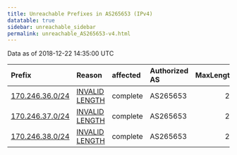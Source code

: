 ```yaml
---
title: Unreachable Prefixes in AS265653 (IPv4)
datatable: true
sidebar: unreachable_sidebar
permalink: unreachable_AS265653-v4.html
---
```


Data as of 2018-12-22 14:35:00 UTC


<div class="datatable-begin"></div>

| Prefix                                                   | Reason                                                                                                     | affected   | Authorized AS   |   MaxLength | Anchor                                         |   unreachable /24s |
|:---------------------------------------------------------|:-----------------------------------------------------------------------------------------------------------|:-----------|:----------------|------------:|:-----------------------------------------------|-------------------:|
| [170.246.36.0/24](https://stat.ripe.net/170.246.36.0/24) | [INVALID LENGTH](https://rpki-validator.ripe.net/announcement-preview?asn=AS265653&prefix=170.246.36.0/24) | complete   | AS265653        |          22 | [LACNIC](unreachable_LACNIC_RPKI_Root-v4.html) |                  1 |
| [170.246.37.0/24](https://stat.ripe.net/170.246.37.0/24) | [INVALID LENGTH](https://rpki-validator.ripe.net/announcement-preview?asn=AS265653&prefix=170.246.37.0/24) | complete   | AS265653        |          22 | [LACNIC](unreachable_LACNIC_RPKI_Root-v4.html) |                  1 |
| [170.246.38.0/24](https://stat.ripe.net/170.246.38.0/24) | [INVALID LENGTH](https://rpki-validator.ripe.net/announcement-preview?asn=AS265653&prefix=170.246.38.0/24) | complete   | AS265653        |          22 | [LACNIC](unreachable_LACNIC_RPKI_Root-v4.html) |                  1 |

<div class="datatable-end"></div>